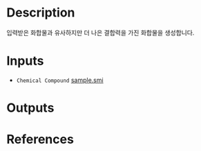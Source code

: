 # Description

입력받은 화합물과 유사하지만 더 나은 결합력을 가진 화합물을 생성합니다.

# Inputs

- `Chemical Compound` [sample.smi](https://openapi.ad3.io/media/apps/optimizer/examples/input/sample.smi)

# Outputs

# References
